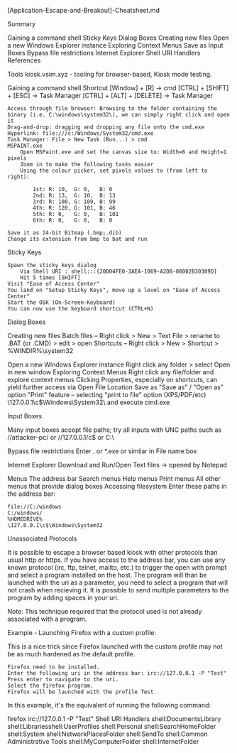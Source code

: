 [Application-Escape-and-Breakout]-Cheatsheet.md

Summary

Gaining a command shell
Sticky Keys
Dialog Boxes
	Creating new files
	Open a new Windows Explorer instance
	Exploring Context Menus
	Save as
	Input Boxes
	Bypass file restrictions
Internet Explorer
Shell URI Handlers
References

Tools
kiosk.vsim.xyz - tooling for browser-based, Kiosk mode testing.

Gaining a command shell
	Shortcut
		[Window] + [R] -> cmd
		[CTRL] + [SHIFT] + [ESC] -> Task Manager
		[CTRL] + [ALT] + [DELETE] -> Task Manager

	Access through file browser: Browsing to the folder containing the binary (i.e. C:\windows\system32\), we can simply right click and open it
	Drag-and-drop: dragging and dropping any file onto the cmd.exe
	Hyperlink: file:///c:/Windows/System32/cmd.exe
	Task Manager: File > New Task (Run...) > cmd
	MSPAINT.exe
		Open MSPaint.exe and set the canvas size to: Width=6 and Height=1 pixels
		Zoom in to make the following tasks easier
		Using the colour picker, set pixels values to (from left to right):

			1st: R: 10,  G: 0,   B: 0
			2nd: R: 13,  G: 10,  B: 13
			3rd: R: 100, G: 109, B: 99
			4th: R: 120, G: 101, B: 46
			5th: R: 0,   G: 0,   B: 101
			6th: R: 0,   G: 0,   B: 0

	Save it as 24-bit Bitmap (.bmp;.dib)
	Change its extension from bmp to bat and run

Sticky Keys

	Spawn the sticky keys dialog
		Via Shell URI : shell:::{20D04FE0-3AEA-1069-A2D8-08002B30309D}
		Hit 5 times [SHIFT]
	Visit "Ease of Access Center"
	You land on "Setup Sticky Keys", move up a level on "Ease of Access Center"
	Start the OSK (On-Screen-Keyboard)
	You can now use the keyboard shortcut (CTRL+N)


Dialog Boxes

Creating new files
	Batch files – Right click > New > Text File > rename to .BAT (or .CMD) > edit > open
	Shortcuts – Right click > New > Shortcut > %WINDIR%\system32

Open a new Windows Explorer instance
	Right click any folder > select Open in new window
	Exploring Context Menus
	Right click any file/folder and explore context menus
	Clicking Properties, especially on shortcuts, can yield further access via Open File Location
	Save as
	"Save as" / "Open as" option
	"Print" feature – selecting "print to file" option (XPS/PDF/etc)
	\\127.0.0.1\c$\Windows\System32\ and execute cmd.exe


Input Boxes

Many input boxes accept file paths; try all inputs with UNC paths such as //attacker–pc/ or //127.0.0.1/c$ or C:\

Bypass file restrictions
Enter . or *.exe or similar in File name box

Internet Explorer
Download and Run/Open
Text files -> opened by Notepad

Menus
	The address bar
	Search menus
	Help menus
	Print menus
	All other menus that provide dialog boxes
	Accessing filesystem
Enter these paths in the address bar:

	file://C:/windows
	C:/windows/
	%HOMEDRIVE%
	\127.0.0.1\c$\Windows\System32


Unassociated Protocols

It is possible to escape a browser based kiosk with other protocols than usual http or https. If you have access to the address bar, you can use any known protocol (irc, ftp, telnet, mailto, etc.) to trigger the open with prompt and select a program installed on the host. The program will than be launched with the uri as a parameter, you need to select a program that will not crash when recieving it. It is possible to send multiple parameters to the program by adding spaces in your uri.

Note: This technique required that the protocol used is not already associated with a program.

Example - Launching Firefox with a custom profile:

This is a nice trick since Firefox launched with the custom profile may not be as much hardened as the default profile.

	Firefox need to be installed.
	Enter the following uri in the address bar: irc://127.0.0.1 -P "Test"
	Press enter to navigate to the uri.
	Select the firefox program.
	Firefox will be launched with the profile Test.
	
In this example, it's the equivalent of running the following command:


firefox irc://127.0.0.1 -P "Test"
	Shell URI Handlers
	shell:DocumentsLibrary
	shell:Librariesshell:UserProfiles
	shell:Personal
	shell:SearchHomeFolder
	shell:System shell:NetworkPlacesFolder
	shell:SendTo
	shell:Common Administrative Tools
	shell:MyComputerFolder
	shell:InternetFolder

